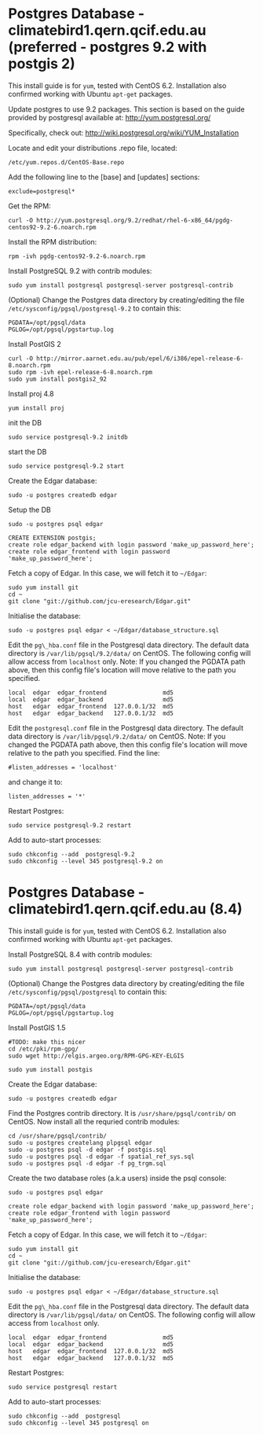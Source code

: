 Postgres Database - climatebird1.qern.qcif.edu.au (preferred - postgres 9.2 with postgis 2)
==============================================================

This install guide is for <code>yum</code>, tested with CentOS 6.2. Installation also confirmed working with Ubuntu <code>apt-get</code> packages.

Update postgres to use 9.2 packages. This section is based on the guide
provided by postgresql available at: http://yum.postgresql.org/

Specifically, check out: http://wiki.postgresql.org/wiki/YUM_Installation

Locate and edit your distributions .repo file, located:

    /etc/yum.repos.d/CentOS-Base.repo

Add the following line to the [base] and [updates] sections:

    exclude=postgresql*

Get the RPM:

    curl -O http://yum.postgresql.org/9.2/redhat/rhel-6-x86_64/pgdg-centos92-9.2-6.noarch.rpm

Install the RPM distribution:

    rpm -ivh pgdg-centos92-9.2-6.noarch.rpm

Install PostgreSQL 9.2 with contrib modules:

    sudo yum install postgresql postgresql-server postgresql-contrib


(Optional) Change the Postgres data directory by creating/editing the
file `/etc/sysconfig/pgsql/postgresql-9.2` to contain this:

    PGDATA=/opt/pgsql/data
    PGLOG=/opt/pgsql/pgstartup.log

Install PostGIS 2

    curl -O http://mirror.aarnet.edu.au/pub/epel/6/i386/epel-release-6-8.noarch.rpm
    sudo rpm -ivh epel-release-6-8.noarch.rpm
    sudo yum install postgis2_92

Install proj 4.8

    yum install proj

init the DB

    sudo service postgresql-9.2 initdb

start the DB

    sudo service postgresql-9.2 start

Create the Edgar database:

    sudo -u postgres createdb edgar

Setup the DB

    sudo -u postgres psql edgar

    CREATE EXTENSION postgis;
    create role edgar_backend with login password 'make_up_password_here';
    create role edgar_frontend with login password 'make_up_password_here';

Fetch a copy of Edgar. In this case, we will fetch it to `~/Edgar`:

    sudo yum install git
    cd ~
    git clone "git://github.com/jcu-eresearch/Edgar.git"

Initialise the database:

    sudo -u postgres psql edgar < ~/Edgar/database_structure.sql

Edit the `pg\_hba.conf` file in the Postgresql data directory. The
default data directory is `/var/lib/pgsql/9.2/data/` on CentOS. The
following config will allow access from `localhost` only. 
Note: If you changed the PGDATA path above, then this config file's location
will move relative to the path you specified.

    local  edgar  edgar_frontend                md5
    local  edgar  edgar_backend                 md5
    host   edgar  edgar_frontend  127.0.0.1/32  md5
    host   edgar  edgar_backend   127.0.0.1/32  md5

Edit the `postgresql.conf` file in the Postgresql data directory. The
default data directory is `/var/lib/pgsql/9.2/data/` on CentOS.
Note: If you changed the PGDATA path above, then this config file's location
will move relative to the path you specified.
Find the line:

    #listen_addresses = 'localhost'

and change it to:

    listen_addresses = '*'

Restart Postgres:

    sudo service postgresql-9.2 restart

Add to auto-start processes:

    sudo chkconfig --add  postgresql-9.2
    sudo chkconfig --level 345 postgresql-9.2 on


Postgres Database - climatebird1.qern.qcif.edu.au (8.4)
==============================================================

This install guide is for <code>yum</code>, tested with CentOS 6.2. Installation also confirmed working with Ubuntu <code>apt-get</code> packages.

Install PostgreSQL 8.4 with contrib modules:

    sudo yum install postgresql postgresql-server postgresql-contrib

(Optional) Change the Postgres data directory by creating/editing the
file `/etc/sysconfig/pgsql/postgresql` to contain this:

    PGDATA=/opt/pgsql/data
    PGLOG=/opt/pgsql/pgstartup.log

Install PostGIS 1.5

    #TODO: make this nicer
    cd /etc/pki/rpm-gpg/
    sudo wget http://elgis.argeo.org/RPM-GPG-KEY-ELGIS

    sudo yum install postgis

Create the Edgar database:

    sudo -u postgres createdb edgar

Find the Postgres contrib directory. It is `/usr/share/pgsql/contrib/`
on CentOS. Now install all the requried contrib modules:

    cd /usr/share/pgsql/contrib/
    sudo -u postgres createlang plpgsql edgar
    sudo -u postgres psql -d edgar -f postgis.sql
    sudo -u postgres psql -d edgar -f spatial_ref_sys.sql
    sudo -u postgres psql -d edgar -f pg_trgm.sql

Create the two database roles (a.k.a users) inside the psql console:

    sudo -u postgres psql edgar

    create role edgar_backend with login password 'make_up_password_here';
    create role edgar_frontend with login password 'make_up_password_here';

Fetch a copy of Edgar. In this case, we will fetch it to `~/Edgar`:

    sudo yum install git
    cd ~
    git clone "git://github.com/jcu-eresearch/Edgar.git"

Initialise the database:

    sudo -u postgres psql edgar < ~/Edgar/database_structure.sql

Edit the `pg\_hba.conf` file in the Postgresql data directory. The
default data directory is `/var/lib/pgsql/data/` on CentOS. The
following config will allow access from `localhost` only.

    local  edgar  edgar_frontend                md5
    local  edgar  edgar_backend                 md5
    host   edgar  edgar_frontend  127.0.0.1/32  md5
    host   edgar  edgar_backend   127.0.0.1/32  md5

Restart Postgres:

    sudo service postgresql restart
    
Add to auto-start processes:

    sudo chkconfig --add  postgresql 
    sudo chkconfig --level 345 postgresql on
